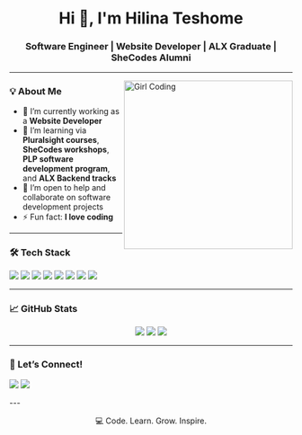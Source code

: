 
<h1 align="center">Hi 👋, I'm Hilina Teshome</h1>
<h3 align="center">Software Engineer | Website Developer | ALX Graduate | SheCodes Alumni</h3>

---

<img align="right" alt="Girl Coding" width="300" src="https://media0.giphy.com/media/v1.Y2lkPTc5MGI3NjExYnNvamszZnBuejJreTNnajZnOWYwN2VrdTFjeGRnbGdseWw0d29wayZlcD12MV9pbnRlcm5hbF9naWZfYnlfaWQmY3Q9cw/Ss0EiG29MulxjBXKVu/giphy.gif" />


### 💡 About Me

- 🔭 I’m currently working as a **Website Developer**  
- 🌱 I’m learning via **Pluralsight courses**, **SheCodes workshops**, **PLP software development program**, and **ALX Backend tracks**  
- 🤝 I’m open to help and collaborate on software development projects  
- ⚡ Fun fact: **I love coding**

---

### 🛠️ Tech Stack

<p align="left">
  <img src="https://img.shields.io/badge/HTML5-E34F26?style=flat-square&logo=html5&logoColor=white" />
  <img src="https://img.shields.io/badge/CSS3-1572B6?style=flat-square&logo=css3&logoColor=white" />
  <img src="https://img.shields.io/badge/JavaScript-F7DF1E?style=flat-square&logo=javascript&logoColor=black" />
  <img src="https://img.shields.io/badge/Tailwind_CSS-38B2AC?style=flat-square&logo=tailwind-css&logoColor=white" />
  <img src="https://img.shields.io/badge/React-20232A?style=flat-square&logo=react&logoColor=61DAFB" />
  <img src="https://img.shields.io/badge/Express.js-404D59?style=flat-square" />
  <img src="https://img.shields.io/badge/Laravel-F72C1F?style=flat-square&logo=laravel&logoColor=white" />
  <img src="https://img.shields.io/badge/Firebase-FFCA28?style=flat-square&logo=firebase&logoColor=black" />
</p>

---

### 📈 GitHub Stats

<p align="center">
  <img src="https://github-readme-stats.vercel.app/api?username=linat117&show_icons=true&theme=radical" />
  <img src="https://github-readme-streak-stats.herokuapp.com/?user=linat117&theme=radical" />
  <img src="https://github-readme-stats.vercel.app/api/top-langs/?username=linat117&layout=compact&theme=radical" />
</p>

---

### 🤝 Let’s Connect!

<p align="left">
  <a href="www.linkedin.com/in/hilina-teshome-a3406b255"><img src="https://img.shields.io/badge/LinkedIn-0077B5?style=flat-square&logo=linkedin&logoColor=white" /></a>
  <a href="https://twitter.com/@linat_117"><img src="https://img.shields.io/badge/Twitter-1DA1F2?style=flat-square&logo=twitter&logoColor=white" /></a>
</p>
---

<p align="center">💻 Code. Learn. Grow. Inspire.</p>

